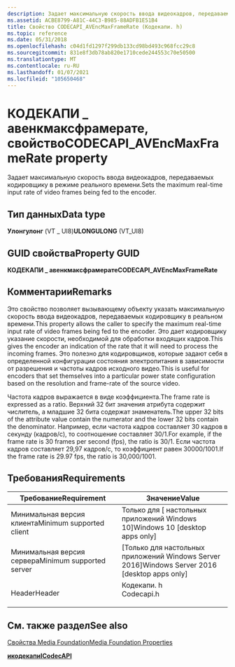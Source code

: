 ```yaml
---
description: Задает максимальную скорость ввода видеокадров, передаваемых кодировщику в режиме реального времени.
ms.assetid: ACBE8799-A81C-44C3-B985-88ADFB1E51B4
title: Свойство CODECAPI_AVEncMaxFrameRate (Кодекапи. h)
ms.topic: reference
ms.date: 05/31/2018
ms.openlocfilehash: c04d1fd1297f299db133cd98bd493c968fcc29c8
ms.sourcegitcommit: 831e8f3db78ab820e1710cede244553c70e50500
ms.translationtype: MT
ms.contentlocale: ru-RU
ms.lasthandoff: 01/07/2021
ms.locfileid: "105650468"
---
```

# <a name="codecapi_avencmaxframerate-property"></a><span data-ttu-id="0e0e2-103">КОДЕКАПИ \_ авенкмаксфрамерате, свойство</span><span class="sxs-lookup"><span data-stu-id="0e0e2-103">CODECAPI\_AVEncMaxFrameRate property</span></span>

<span data-ttu-id="0e0e2-104">Задает максимальную скорость ввода видеокадров, передаваемых кодировщику в режиме реального времени.</span><span class="sxs-lookup"><span data-stu-id="0e0e2-104">Sets the maximum real-time input rate of video frames being fed to the encoder.</span></span>

## <a name="data-type"></a><span data-ttu-id="0e0e2-105">Тип данных</span><span class="sxs-lookup"><span data-stu-id="0e0e2-105">Data type</span></span>

<span data-ttu-id="0e0e2-106">**Улонгулонг** (VT \_ UI8)</span><span class="sxs-lookup"><span data-stu-id="0e0e2-106">**ULONGULONG** (VT\_UI8)</span></span>

## <a name="property-guid"></a><span data-ttu-id="0e0e2-107">GUID свойства</span><span class="sxs-lookup"><span data-stu-id="0e0e2-107">Property GUID</span></span>

<span data-ttu-id="0e0e2-108">**КОДЕКАПИ \_ авенкмаксфрамерате**</span><span class="sxs-lookup"><span data-stu-id="0e0e2-108">**CODECAPI\_AVEncMaxFrameRate**</span></span>

## <a name="remarks"></a><span data-ttu-id="0e0e2-109">Комментарии</span><span class="sxs-lookup"><span data-stu-id="0e0e2-109">Remarks</span></span>

<span data-ttu-id="0e0e2-110">Это свойство позволяет вызывающему объекту указать максимальную скорость ввода видеокадров, передаваемых кодировщику в реальном времени.</span><span class="sxs-lookup"><span data-stu-id="0e0e2-110">This property allows the caller to specify the maximum real-time input rate of video frames being fed to the encoder.</span></span> <span data-ttu-id="0e0e2-111">Это дает кодировщику указание скорости, необходимой для обработки входящих кадров.</span><span class="sxs-lookup"><span data-stu-id="0e0e2-111">This gives the encoder an indication of the rate that it will need to process the incoming frames.</span></span> <span data-ttu-id="0e0e2-112">Это полезно для кодировщиков, которые задают себя в определенной конфигурации состояния электропитания в зависимости от разрешения и частоты кадров исходного видео.</span><span class="sxs-lookup"><span data-stu-id="0e0e2-112">This is useful for encoders that set themselves into a particular power state configuration based on the resolution and frame-rate of the source video.</span></span>

<span data-ttu-id="0e0e2-113">Частота кадров выражается в виде коэффициента.</span><span class="sxs-lookup"><span data-stu-id="0e0e2-113">The frame rate is expressed as a ratio.</span></span> <span data-ttu-id="0e0e2-114">Верхний 32 бит значения атрибута содержит числитель, а младшие 32 бита содержат знаменатель.</span><span class="sxs-lookup"><span data-stu-id="0e0e2-114">The upper 32 bits of the attribute value contain the numerator and the lower 32 bits contain the denominator.</span></span> <span data-ttu-id="0e0e2-115">Например, если частота кадров составляет 30 кадров в секунду (кадров/с), то соотношение составляет 30/1.</span><span class="sxs-lookup"><span data-stu-id="0e0e2-115">For example, if the frame rate is 30 frames per second (fps), the ratio is 30/1.</span></span> <span data-ttu-id="0e0e2-116">Если частота кадров составляет 29,97 кадров/с, то коэффициент равен 30000/1001.</span><span class="sxs-lookup"><span data-stu-id="0e0e2-116">If the frame rate is 29.97 fps, the ratio is 30,000/1001.</span></span>

## <a name="requirements"></a><span data-ttu-id="0e0e2-117">Требования</span><span class="sxs-lookup"><span data-stu-id="0e0e2-117">Requirements</span></span>



| <span data-ttu-id="0e0e2-118">Требование</span><span class="sxs-lookup"><span data-stu-id="0e0e2-118">Requirement</span></span> | <span data-ttu-id="0e0e2-119">Значение</span><span class="sxs-lookup"><span data-stu-id="0e0e2-119">Value</span></span> |
|-------------------------------------|---------------------------------------------------------------------------------------|
| <span data-ttu-id="0e0e2-120">Минимальная версия клиента</span><span class="sxs-lookup"><span data-stu-id="0e0e2-120">Minimum supported client</span></span><br/> | <span data-ttu-id="0e0e2-121">Только для \[ настольных приложений Windows 10\]</span><span class="sxs-lookup"><span data-stu-id="0e0e2-121">Windows 10 \[desktop apps only\]</span></span><br/>                                           |
| <span data-ttu-id="0e0e2-122">Минимальная версия сервера</span><span class="sxs-lookup"><span data-stu-id="0e0e2-122">Minimum supported server</span></span><br/> | <span data-ttu-id="0e0e2-123">\[Только для настольных приложений Windows Server 2016\]</span><span class="sxs-lookup"><span data-stu-id="0e0e2-123">Windows Server 2016 \[desktop apps only\]</span></span><br/>                                  |
| <span data-ttu-id="0e0e2-124">Header</span><span class="sxs-lookup"><span data-stu-id="0e0e2-124">Header</span></span><br/>                   | <dl> <span data-ttu-id="0e0e2-125"><dt>Кодекапи. h</dt></span><span class="sxs-lookup"><span data-stu-id="0e0e2-125"><dt>Codecapi.h</dt></span></span> </dl> |



## <a name="see-also"></a><span data-ttu-id="0e0e2-126">См. также раздел</span><span class="sxs-lookup"><span data-stu-id="0e0e2-126">See also</span></span>

<dl> <dt>

[<span data-ttu-id="0e0e2-127">Свойства Media Foundation</span><span class="sxs-lookup"><span data-stu-id="0e0e2-127">Media Foundation Properties</span></span>](media-foundation-properties.md)
</dt> <dt>

[<span data-ttu-id="0e0e2-128">**икодекапи**</span><span class="sxs-lookup"><span data-stu-id="0e0e2-128">**ICodecAPI**</span></span>](/windows/desktop/api/strmif/nn-strmif-icodecapi)
</dt> </dl>

 

